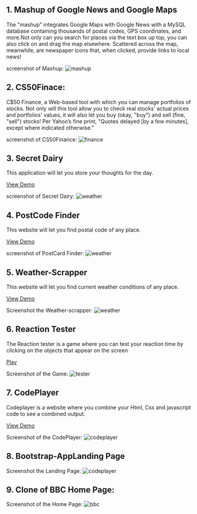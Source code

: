 ## 1. Mashup of Google News and Google Maps
The "mashup"  integrates Google Maps with Google News with a MySQL database containing thousands of postal codes, GPS coordinates, and more.Not only can you search for places via the text box up top, you can also click on and drag the map elsewhere. Scattered across the map, meanwhile, are newspaper icons that, when clicked, provide links to local news!

screenshot of Mashup:
![mashup](https://raw.githubusercontent.com/chaitanya6761/Web-Development/master/Mashup/mashup.JPG)

## 2. CS50Finace:
C$50 Finance, a Web-based tool with which you can manage portfolios of stocks. Not only will this tool allow you to check real stocks' actual prices and portfolios' values, it will also let you buy (okay, "buy") and sell (fine, "sell") stocks! Per Yahoo’s fine print, "Quotes delayed [by a few minutes], except where indicated otherwise."

screenshot of CS50Finance:
![finance](https://raw.githubusercontent.com/chaitanya6761/Web-Development/master/cs50Finance/finance.png)

## 3. Secret Dairy
This application will let you store your thoughts for the day.

[View Demo](http://217.199.187.196/chaitanyakumarmadala.com/secretdairy/)

screenshot of Secret Dairy:
![weather](https://raw.githubusercontent.com/chaitanya6761/Web-Development/master/secretdairy/secretDairy.JPG)

## 4. PostCode Finder
This website will let you find postal code of any place. 

[View Demo](http://217.199.187.196/chaitanyakumarmadala.com/postcardfinder/)

screenshot of PostCard Finder:
![weather](https://raw.githubusercontent.com/chaitanya6761/Web-Development/master/postcardfinder/finder.JPG)

## 5. Weather-Scrapper
This website will let you find current weather conditions of any place.

[View Demo](http://217.199.187.196/chaitanyakumarmadala.com/weather-scrapper/)

Screenshot the Weather-scrapper:
![weather](https://raw.githubusercontent.com/chaitanya6761/Web-Development/master/weather-scrapper/weather-scrapper.JPG)

## 6. Reaction Tester

The Reaction tester is a game where you can test your reaction time by clicking on the objects that appear on the screen 

[Play](http://217.199.187.196/chaitanyakumarmadala.com/ReactionTester/reactionTester.html)

Screenshot of the Game:
![tester](https://raw.githubusercontent.com/chaitanya6761/Web-Development/master/ReactionTester/images/reactionTester.PNG)

## 7. CodePlayer

Codeplayer is a website where you combine your Html, Css and javascript code to see a combined output. 

[View Demo](http://217.199.187.196/chaitanyakumarmadala.com/Codeplayer/codeplayer.html)

Screenshot of the CodePlayer:
![codeplayer](https://raw.githubusercontent.com/chaitanya6761/Web-Development/master/Codeplayer/codeplayer.JPG)

## 8. Bootstrap-AppLanding Page

Screenshot the Landing Page:
![codeplayer](https://raw.githubusercontent.com/chaitanya6761/Web-Development/master/BootstrapAppLandingPage/AppLandingPage.png)


## 9. Clone of BBC Home Page:

Screenshot of the Home Page:
![bbc](https://raw.githubusercontent.com/chaitanya6761/Web-Development/master/BBC/images/Home.PNG)

